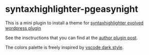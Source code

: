 # syntaxhighlighter-pgeasynight

This is a mini plugin to install a theme for [syntaxhighlighter evolved wordpress plugin](https://wordpress.org/plugins/syntaxhighlighter/)

See the insctructions that you can find at the [author plugin post](https://alex.blog/wordpress-plugins/syntaxhighlighter/adding-a-new-theme/).

The colors palette is freely inspired by [vscode dark style](https://code.visualstudio.com/docs/getstarted/themes).

